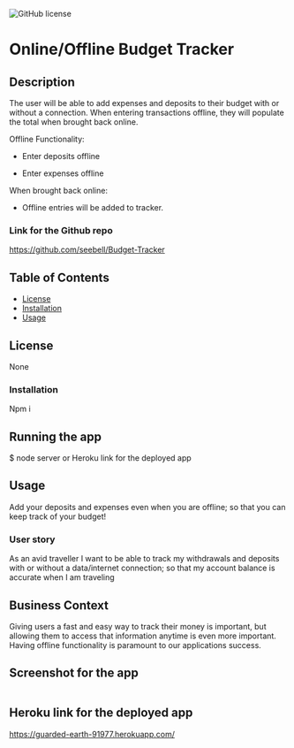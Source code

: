 ![GitHub license](https://img.shields.io/badge/license-None-important.svg)

# Online/Offline Budget Tracker

## Description
 The user will be able to add expenses and deposits to their budget with or without a connection. When entering transactions offline, they will populate the total when brought back online.

Offline Functionality:

  * Enter deposits offline

  * Enter expenses offline

When brought back online:

  * Offline entries will be added to tracker.


### Link for the Github repo
https://github.com/seebell/Budget-Tracker

## Table of Contents
* [License](#license)
* [Installation](#installation)
* [Usage](#usage)

## License

None

### Installation

Npm i

## Running the app

$ node server or Heroku link for the deployed app

## Usage

Add your deposits and expenses even when you are offline; so that you can keep track of your budget!


### User story
As an avid traveller
I want to be able to track my withdrawals and deposits with or without a data/internet connection;
so that my account balance is accurate when I am traveling

## Business Context

Giving users a fast and easy way to track their money is important, but allowing them to access that information anytime is even more important. Having offline functionality is paramount to our applications success.

## Screenshot for the app

![]()<br>
## Heroku link for the deployed app

https://guarded-earth-91977.herokuapp.com/



